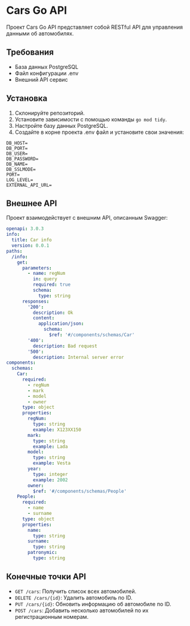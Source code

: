 # Cars Go API

Проект Cars Go API представляет собой RESTful API для управления данными об автомобилях. 

## Требования

- База данных PostgreSQL
- Файл конфигурации .env
- Внешний API сервис

## Установка

1. Склонируйте репозиторий.
2. Установите зависимости с помощью команды `go mod tidy`.
3. Настройте базу данных PostgreSQL.
4. Создайте в корне проекта .env файл и установите свои значения:

```
DB_HOST=
DB_PORT=
DB_USER=
DB_PASSWORD=
DB_NAME=
DB_SSLMODE=
PORT=
LOG_LEVEL=
EXTERNAL_API_URL=
```

## Внешнее API

Проект взаимодействует с внешним API, описанным Swagger:

```yaml
openapi: 3.0.3
info:
  title: Car info
  version: 0.0.1
paths:
  /info:
    get:
      parameters:
        - name: regNum
          in: query
          required: true
          schema:
            type: string
      responses:
        '200':
          description: Ok
          content:
            application/json:
              schema:
                $ref: '#/components/schemas/Car'
        '400':
          description: Bad request
        '500':
          description: Internal server error
components:
  schemas:
    Car:
      required:
        - regNum
        - mark
        - model
        - owner
      type: object
      properties:
        regNum:
          type: string
          example: X123XX150
        mark:
          type: string
          example: Lada
        model:
          type: string
          example: Vesta
        year:
          type: integer
          example: 2002
        owner:
          $ref: '#/components/schemas/People'
    People:
      required:
        - name
        - surname
      type: object
      properties:
        name:
          type: string
        surname:
          type: string
        patronymic:
          type: string
```

## Конечные точки API

- `GET /cars`: Получить список всех автомобилей.
- `DELETE /cars/{id}`: Удалить автомобиль по ID.
- `PUT /cars/{id}`: Обновить информацию об автомобиле по ID.
- `POST /cars`: Добавить несколько автомобилей по их регистрационным номерам.
